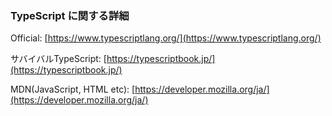 ### TypeScript に関する詳細
Official: [https://www.typescriptlang.org/](https://www.typescriptlang.org/)

サバイバルTypeScript: [https://typescriptbook.jp/](https://typescriptbook.jp/)

MDN(JavaScript, HTML etc): [https://developer.mozilla.org/ja/](https://developer.mozilla.org/ja/)

